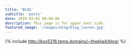 ```yaml
---
title: 'BLOG'
subtitle: 'posts'
date: 2019-03-01 00:00:00
description: This page is for upper east side.
featured_image: '/images/blog/blog_lauren.jpg'
---
```

{% include http://box5216.temp.domains/~theelja4/blog/ %}
